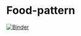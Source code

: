 # Food-pattern

[![Binder](https://notebooks.gesis.org/binder/badge_logo.svg)](https://notebooks.gesis.org/binder/v2/gh/UdovenkoVolodymyr/Food-pattern/master?filepath=main.ipynb)
